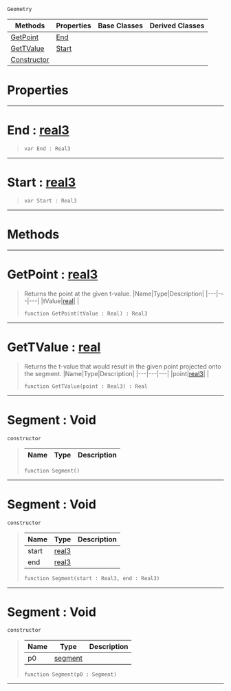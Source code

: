  `Geometry`

|Methods|Properties|Base Classes|Derived Classes|
|---|---|---|---|
|[ GetPoint](https://github.com/zeroengineteam/ZeroDocs/code_reference/class_reference/segment.markdown#getpoint-zero-engine-doc)|[ End](https://github.com/zeroengineteam/ZeroDocs/code_reference/class_reference/segment.markdown#end-zero-engine-document)| | |
|[ GetTValue](https://github.com/zeroengineteam/ZeroDocs/code_reference/class_reference/segment.markdown#gettvalue-zero-engine-do)|[ Start](https://github.com/zeroengineteam/ZeroDocs/code_reference/class_reference/segment.markdown#start-zero-engine-docume)| | |
|[ Constructor](https://github.com/zeroengineteam/ZeroDocs/code_reference/class_reference/segment.markdown#segment-void)| | | |


 #  Properties


---  
 #  End : [real3](https://github.com/zeroengineteam/ZeroDocs/code_reference/zilch_base_types/real3.markdown)

> 
> ``` lang=cpp, name=Zilch
> var End : Real3


---  
 #  Start : [real3](https://github.com/zeroengineteam/ZeroDocs/code_reference/zilch_base_types/real3.markdown)

> 
> ``` lang=cpp, name=Zilch
> var Start : Real3


---  
 #  Methods


---  
 #  GetPoint : [real3](https://github.com/zeroengineteam/ZeroDocs/code_reference/zilch_base_types/real3.markdown)

> Returns the point at the given t-value.
> |Name|Type|Description|
> |---|---|---|
> |tValue|[real](https://github.com/zeroengineteam/ZeroDocs/code_reference/zilch_base_types/real.markdown)| |
> ``` lang=cpp, name=Zilch
> function GetPoint(tValue : Real) : Real3
> ``` 


---  
 #  GetTValue : [real](https://github.com/zeroengineteam/ZeroDocs/code_reference/zilch_base_types/real.markdown)

> Returns the t-value that would result in the given point projected onto the segment.
> |Name|Type|Description|
> |---|---|---|
> |point|[real3](https://github.com/zeroengineteam/ZeroDocs/code_reference/zilch_base_types/real3.markdown)| |
> ``` lang=cpp, name=Zilch
> function GetTValue(point : Real3) : Real
> ``` 


---  
 #  Segment : Void

 `constructor`

> 
> |Name|Type|Description|
> |---|---|---|
> ``` lang=cpp, name=Zilch
> function Segment()
> ``` 


---  
 #  Segment : Void

 `constructor`

> 
> |Name|Type|Description|
> |---|---|---|
> |start|[real3](https://github.com/zeroengineteam/ZeroDocs/code_reference/zilch_base_types/real3.markdown)| |
> |end|[real3](https://github.com/zeroengineteam/ZeroDocs/code_reference/zilch_base_types/real3.markdown)| |
> ``` lang=cpp, name=Zilch
> function Segment(start : Real3, end : Real3)
> ``` 


---  
 #  Segment : Void

 `constructor`

> 
> |Name|Type|Description|
> |---|---|---|
> |p0|[segment](https://github.com/zeroengineteam/ZeroDocs/code_reference/class_reference/segment.markdown)| |
> ``` lang=cpp, name=Zilch
> function Segment(p0 : Segment)
> ``` 


---  
 

 